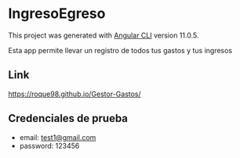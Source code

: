 # IngresoEgreso

This project was generated with [Angular CLI](https://github.com/angular/angular-cli) version 11.0.5.

Esta app permite llevar un registro de todos tus gastos y tus ingresos

## Link
https://roque98.github.io/Gestor-Gastos/

## Credenciales de prueba
- email: test1@gmail.com
- password: 123456
